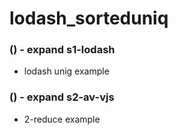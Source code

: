 # lodash\_sorteduniq

### () - expand s1-lodash
* lodash unig example

### () - expand s2-av-vjs
* 2-reduce example

